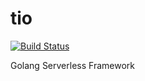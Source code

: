 # tio
 [![Build Status](https://travis-ci.org/andy-zhangtao/tio.svg?branch=master)](https://travis-ci.org/andy-zhangtao/tio)

Golang Serverless Framework

